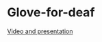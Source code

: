 # Glove-for-deaf

[Video and presentation](https://drive.google.com/drive/folders/1eZ_KQT1pbK6zUbCYTCLFNGiL0Xaqqa2X?usp=sharing)
